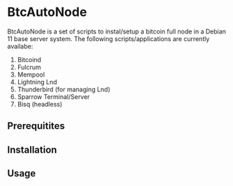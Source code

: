 # BtcAutoNode

BtcAutoNode is a set of scripts to instal/setup a bitcoin full node in a Debian 11 base server system.
The following scripts/applications are currently availabe:
1. Bitcoind
2. Fulcrum
3. Mempool
4. Lightning Lnd
5. Thunderbird (for managing Lnd)
6. Sparrow Terminal/Server
7. Bisq (headless)

## Prerequitites


## Installation


## Usage


